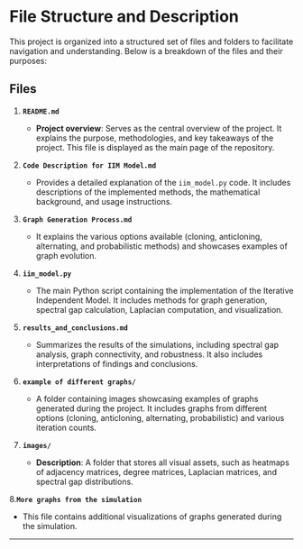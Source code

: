 # File Structure and Description  

This project is organized into a structured set of files and folders to facilitate navigation and understanding. Below is a breakdown of the files and their purposes:  

## Files  

1. **`README.md`**  
   - **Project overview**: Serves as the central overview of the project. It explains the purpose, methodologies, and key takeaways of the project. This file is displayed as the main page of the repository.  

2. **`Code Description for IIM Model.md`**  
   -  Provides a detailed explanation of the `iim_model.py` code. It includes descriptions of the implemented methods, the mathematical background, and usage instructions.  

3. **`Graph Generation Process.md`**  
   -  It explains the various options available (cloning, anticloning, alternating, and probabilistic methods) and showcases examples of graph evolution.  

4. **`iim_model.py`**  
   - The main Python script containing the implementation of the Iterative Independent Model. It includes methods for graph generation, spectral gap calculation, Laplacian computation, and visualization.  

5. **`results_and_conclusions.md`**  
   - Summarizes the results of the simulations, including spectral gap analysis, graph connectivity, and robustness. It also includes interpretations of findings and conclusions.  

6. **`example of different graphs/`**  
   - A folder containing images showcasing examples of graphs generated during the project. It includes graphs from different options (cloning, anticloning, alternating, probabilistic) and various iteration counts.  

7. **`images/`**  
   - **Description**: A folder that stores all visual assets, such as heatmaps of adjacency matrices, degree matrices, Laplacian matrices, and spectral gap distributions.

8.**`More graphs from the simulation`** 
- This file contains additional visualizations of graphs generated during the simulation. 


---


